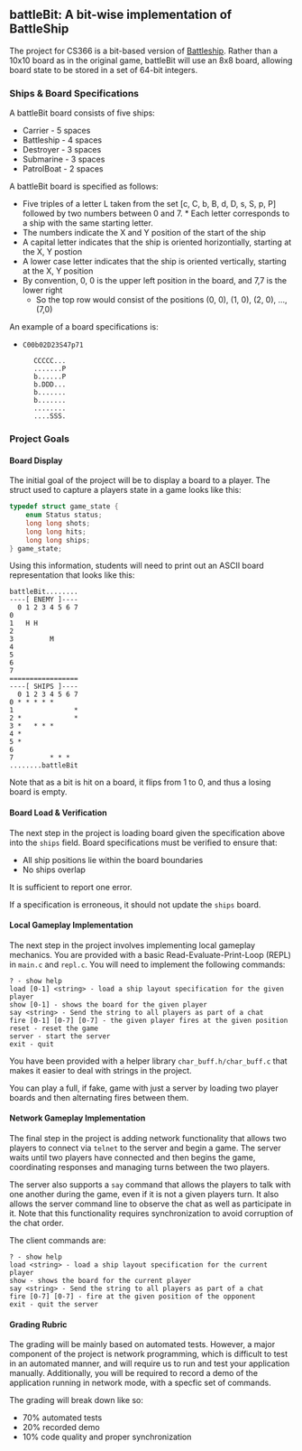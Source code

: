 ## battleBit: A bit-wise implementation of BattleShip

The project for CS366 is a bit-based version of [Battleship](https://en.wikipedia.org/wiki/Battleship_(game)). Rather than a 10x10 board as in the original game, battleBit will use an 8x8 board, allowing board state to be stored in a set of 64-bit integers.

### Ships & Board Specifications

A battleBit board consists of five ships:

* Carrier - 5 spaces
* Battleship - 4 spaces
* Destroyer - 3 spaces
* Submarine - 3 spaces
* PatrolBoat - 2 spaces

A battleBit board is specified as follows:

* Five triples of a letter L taken from the set [c, C, b, B, d, D, s, S, p, P] followed by two numbers between 0 and 7.  * Each letter corresponds to a ship with the same starting letter.  
* The numbers indicate the X and Y position of the start of the ship 
* A capital letter indicates that the ship is oriented horizontially, starting at the X, Y postion
* A lower case letter indicates that the ship is oriented vertically, starting at the X, Y position
* By convention, 0, 0 is the upper left position in the board, and 7,7 is the lower right
  * So the top row would consist of the positions (0, 0), (1, 0), (2, 0), ..., (7,0)

An example of a board specifications is:

  * `C00b02D23S47p71`
```
      CCCCC...
      .......P
      b......P
      b.DDD...
      b.......
      b.......
      ........
      ....SSS.
```

### Project Goals

#### Board Display

The initial goal of the project will be to display a board to a player.  The struct used to capture a players state in a game looks like this:

```c
typedef struct game_state {
    enum Status status;
    long long shots;
    long long hits;
    long long ships;
} game_state;

```

Using this information, students will need to print out an ASCII board representation that looks like this:

```
battleBit........
----[ ENEMY ]----
  0 1 2 3 4 5 6 7
0
1   H H
2
3         M
4       
5
6
7
=================
----[ SHIPS ]----
  0 1 2 3 4 5 6 7
0 * * * * *
1               *
2 *             *
3 *   * * *
4 *
5 *
6
7         * * *  
........battleBit
```

Note that as a bit is hit on a board, it flips from 1 to 0, and thus a losing board is empty.

#### Board Load & Verification

The next step in the project is loading board given the specification above into the `ships` field.  Board specifications must be verified to ensure that:

* All ship positions lie within the board boundaries
* No ships overlap

It is sufficient to report one error.

If a specification is erroneous, it should not update the `ships` board.

#### Local Gameplay Implementation

The next step in the project involves implementing local gameplay mechanics.  You are provided with a basic Read-Evaluate-Print-Loop (REPL) in `main.c` and `repl.c`.  You will need to implement the following commands:

```
? - show help
load [0-1] <string> - load a ship layout specification for the given player
show [0-1] - shows the board for the given player
say <string> - Send the string to all players as part of a chat
fire [0-1] [0-7] [0-7] - the given player fires at the given position
reset - reset the game
server - start the server
exit - quit
```

You have been provided with a helper library `char_buff.h/char_buff.c` that makes it easier to deal with strings in the project.

You can play a full, if fake, game with just a server by loading two player boards and then alternating fires between them.

#### Network Gameplay Implementation

The final step in the project is adding network functionality that allows two players to connect via `telnet` to the server and begin a game.  The server waits until two players have connected and then begins the game, coordinating responses and managing turns between the two players.

The server also supports a `say` command that allows the players to talk with one another during the game, even if it is not a given players turn.  It also allows the server command line to observe the chat as well as participate in it.  Note that this functionality requires synchronization to avoid corruption of the chat order.

The client commands are:

```
? - show help
load <string> - load a ship layout specification for the current player
show - shows the board for the current player
say <string> - Send the string to all players as part of a chat
fire [0-7] [0-7] - fire at the given position of the opponent
exit - quit the server
```

#### Grading Rubric

The grading will be mainly based on automated tests.  However, a major component of the project is network programming, which is difficult to test in an automated manner, and will require us to run and test your application manually.  Additionally, you will be required to record a demo of the application running in network mode, with a specfic set of commands.

The grading will break down like so:

* 70% automated tests
* 20% recorded demo
* 10% code quality and proper synchronization
